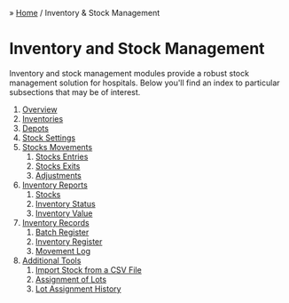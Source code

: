 &raquo; [Home](../index.md) / Inventory & Stock Management

# Inventory and Stock Management

Inventory and stock management modules provide a robust stock management solution for
hospitals.  Below you'll find an index to particular subsections that may be of interest.

1. [Overview](./overview.md)
2. [Inventories](./inventory.md)
3. [Depots](./depot.md)
4. [Stock Settings](./stock.settings.md)
4. [Stocks Movements](./movement.md)
    1. [Stocks Entries](./movement.entry.md)
    2. [Stocks Exits](./movement.exit.md)
    3. [Adjustments](./movement.adjustment.md)
5. [Inventory Reports]()
    1. [Stocks]()
    2. [Inventory Status]()
    3. [Inventory Value]()
6. [Inventory Records]()
    1. [Batch Register]()
    2. [Inventory Register]()
    3. [Movement Log]()
7. [Additional Tools]()
    1. [Import Stock from a CSV File]()
    2. [Assignment of Lots]()
    2. [Lot Assignment History]()
